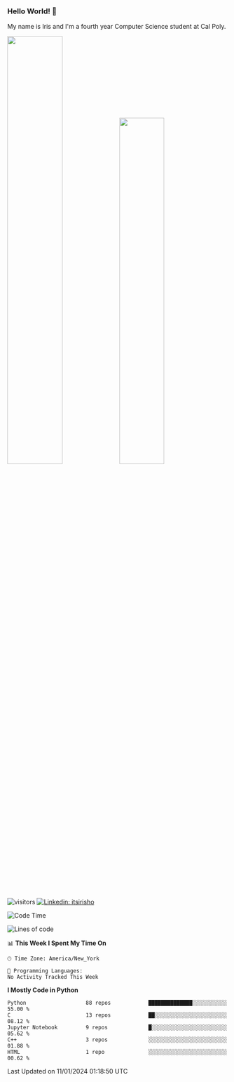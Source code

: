 ### Hello World! 👋

My name is Iris and I'm a fourth year Computer Science student at Cal Poly. 

<div id='github-stats' class='container'>
 <!-- GitHub Stats -->
 <img style="height: auto; width: 50%;" class="img" src="https://github-readme-stats.vercel.app/api?username=sleepyStick&show_icons=true&&count_private=true&include_all_commits=true&theme=panda" />
 <!-- GitHub Languages -->
 <img style="height: auto; width: 45%;" class="img" src="https://github-readme-stats.vercel.app/api/top-langs/?username=sleepyStick&langs_count=5&layout=compact&theme=panda" />
</div>

![visitors](https://komarev.com/ghpvc/?username=sleepyStick)
[![Linkedin: itsirisho](https://img.shields.io/badge/-itsirisho-informational?style=flat-square&logo=Linkedin&logoColor=white&link=https://www.linkedin.com/in/itsirisho/)](https://www.linkedin.com/in/itsirisho/)

<!--START_SECTION:waka-->
![Code Time](http://img.shields.io/badge/Code%20Time-716%20hrs%2055%20mins-blue)

![Lines of code](https://img.shields.io/badge/From%20Hello%20World%20I%27ve%20Written-44.6%20million%20lines%20of%20code-blue)

📊 **This Week I Spent My Time On** 

```text
🕑︎ Time Zone: America/New_York

💬 Programming Languages: 
No Activity Tracked This Week
```

**I Mostly Code in Python** 

```text
Python                   88 repos            ██████████████░░░░░░░░░░░   55.00 % 
C                        13 repos            ██░░░░░░░░░░░░░░░░░░░░░░░   08.12 % 
Jupyter Notebook         9 repos             █░░░░░░░░░░░░░░░░░░░░░░░░   05.62 % 
C++                      3 repos             ░░░░░░░░░░░░░░░░░░░░░░░░░   01.88 % 
HTML                     1 repo              ░░░░░░░░░░░░░░░░░░░░░░░░░   00.62 % 
```




 Last Updated on 11/01/2024 01:18:50 UTC
<!--END_SECTION:waka-->

<!--
**konanyuta/konanyuta** is a ✨ _special_ ✨ repository because its `README.md` (this file) appears on your GitHub profile.

Here are some ideas to get you started:

- 🔭 I’m currently working on ...
- 🌱 I’m currently learning ...
- 👯 I’m looking to collaborate on ...
- 🤔 I’m looking for help with ...
- 💬 Ask me about ...
- 📫 How to reach me: ...
- 😄 Pronouns: ...
- ⚡ Fun fact: ...
-->
